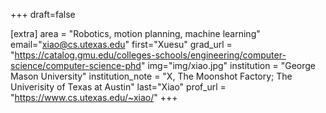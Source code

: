 +++
draft=false

[extra]
area = "Robotics, motion planning, machine learning"
email="xiao@cs.utexas.edu"
first="Xuesu"
grad_url = "https://catalog.gmu.edu/colleges-schools/engineering/computer-science/computer-science-phd"
img="img/xiao.jpg"
institution = "George Mason University"
institution_note = "X, The Moonshot Factory; The Univerisity of Texas at Austin"
last="Xiao"
prof_url = "https://www.cs.utexas.edu/~xiao/"
+++